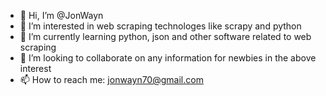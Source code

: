 - 👋 Hi, I’m @JonWayn
- 👀 I’m interested in web scraping technologes like scrapy and python
- 🌱 I’m currently learning python, json and other software related to web scraping
- 💞️ I’m looking to collaborate on any information for newbies in the above interest
- 📫 How to reach me: jonwayn70@gmail.com

<!---
JonWayn/JonWayn is a ✨ special ✨ repository because its `README.md` (this file) appears on your GitHub profile.
You can click the Preview link to take a look at your changes.
--->
